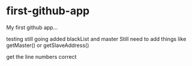 # first-github-app
My first github app...

testing
still going
added blackList and master
Still need to add things like getMaster() or getSlaveAddress()

get the line numbers correct
